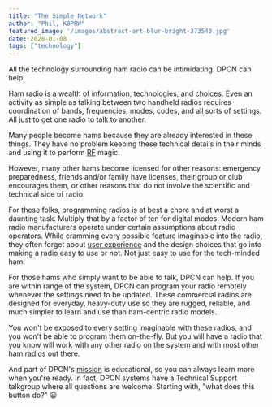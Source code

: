 ```yaml
---
title: "The Simple Network"
author: "Phil, K0PRW"
featured_image: '/images/abstract-art-blur-bright-373543.jpg'
date: 2020-01-08
tags: ["technology"]
---
```


All the technology surrounding ham radio can be intimidating. DPCN can help.

<!--more-->

Ham radio is a wealth of information, technologies, and choices. Even an activity as simple as talking between two handheld radios requires coordination of bands, frequencies, modes, codes, and all sorts of settings. All just to get one radio to talk to another.

Many people become hams because they are already interested in these things. They have no problem keeping these technical details in their minds and using it to perform [RF](https://en.wikipedia.org/wiki/Radio_frequency) magic.

However, many other hams become licensed for other reasons: emergency preparedness, friends and/or family have licenses, their group or club encourages them, or other reasons that do not involve the scientific and technical side of radio.

For these folks, programming radios is at best a chore and at worst a daunting task. Multiply that by a factor of ten for digital modes. Modern ham radio manufacturers operate under certain assumptions about radio operators. While cramming every possible feature imaginable into the radio, they often forget about [user experience](https://en.wikipedia.org/wiki/User_experience) and the design choices that go into making a radio easy to use or not. Not just easy to use for the tech-minded ham.

For those hams who simply want to be able to talk, DPCN can help. If you are within range of the system, DPCN can program your radio remotely whenever the settings need to be updated. These commercial radios are designed for everyday, heavy-duty use so they are rugged, reliable, and much simpler to learn and use than ham-centric radio models.

You won't be exposed to every setting imaginable with these radios, and you won't be able to program them on-the-fly. But you will have a radio that you know will work with any other radio on the system and with most other ham radios out there.

And part of DPCN's [mission](/about/mission) is educational, so you can always learn more when you're ready. In fact, DPCN systems have a Technical Support talkgroup where all questions are welcome. Starting with, "what does this button do?" 😀